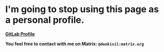 #  I'm going to stop using this page as a personal profile.

**[GitLab Profile](https://gitlab.com/ossenjoyer)**

**You feel free to contact with me on Matrix: `@denkisil:matrix.org`**
